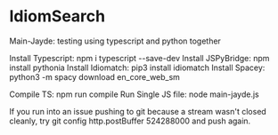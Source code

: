 # IdiomSearch

Main-Jayde: testing using typescript and python together 

Install Typescript: npm i typescript --save-dev
Install JSPyBridge: npm install pythonia
Install Idiomatch: pip3 install idiomatch
Install Spacey: python3 -m spacy download en_core_web_sm

Compile TS: npm run compile 
Run Single JS file: node main-jayde.js

If you run into an issue pushing to git because a stream wasn't closed cleanly, 
try git config http.postBuffer 524288000 and push again. 